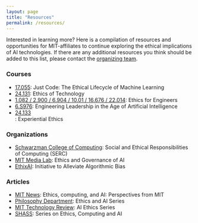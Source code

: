 ```yaml
---
layout: page
title: "Resources"
permalink: /resources/
---
```


Interested in learning more? Here is a compilation of resources and opportunities for MIT-affiliates to continue exploring the ethical implications of AI technologies. If there are any additional resources you think should be added to this list, please contact the [organizing team](https://mitaiethics.github.io/organizers). 

### Courses

<ul>
  <li><a href="http://student.mit.edu/catalog/search.cgi?search=17.055">17.055</a>: Just Code: The Ethical Lifecycle of Machine Learning </li>
  <li><a href="http://student.mit.edu/catalog/search.cgi?search=24.131">24.131</a>: Ethics of Technology</li>
  <li><a href="http://student.mit.edu/catalog/search.cgi?search=1.082">1.082 / 2.900 / 6.904 / 10.01 / 16.676 / 22.014</a>: Ethics for Engineers</li>
  <li><a href="https://gelp.mit.edu/gel-grad-ai">6.S976</a>: Engineering Leadership in the Age of Artificial Intelligence</li>
  <li><a href="https://experientialethics.mit.edu/">24.133</a></li>: Experiential Ethics
</ul>

### Organizations

<ul>
  <li><a href="https://computing.mit.edu/SERC">Schwarzman College of Computing</a>: Social and Ethical Responsibilities of Computing (SERC)</li>
  <li><a href="https://www.media.mit.edu/groups/ethics-and-governance/overview/">MIT Media Lab</a>: Ethics and Governance of AI</li>
  <li><a href="https://www.rianabshah.com/ethixai">EthixAI</a>: Initiative to Alleviate Algorithmic Bias</li>
</ul>


### Articles

<ul>
  <li><a href="https://news.mit.edu/2019/ethics-computing-and-ai-perspectives-mit-0318">MIT News</a>: Ethics, computing, and AI: Perspectives from MIT</li>
  <li><a href="https://philosophy.mit.edu/ethicsandai/">Philosophy Department</a>: Ethics and AI Series</li>
  <li><a href="https://www.technologyreview.com/topic/tech-policy/ai-ethics/">MIT Technology Review</a>: AI Ethics Series</li>
  <li><a href="https://shass.mit.edu/news/news-2019-ethics-computing-and-ai-perspectives-mit">SHASS</a>: Series on Ethics, Computing and AI</li>
</ul>
